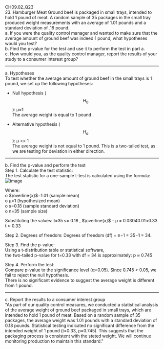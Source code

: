 CH09.02_Q23  
23. Hamburger Meat Ground beef is packaged in small trays, intended to hold 1 pound of meat. A random sample of 35 packages in the small tray produced weight measurements with an average of 1.01 pounds and a standard deviation of .18 pound.  
a. If you were the quality control manager and wanted to make sure that the average amount of ground beef was indeed 1 pound, what hypotheses would you test?  
b. Find the p-value for the test and use it to perform the test in part a.  
c. How would you, as the quality control manager, report the results of your study to a consumer interest group?  

---

a. Hypotheses  
To test whether the average amount of ground beef in the small trays is 1 pound, we set up the following hypotheses:  
* Null hypothesis ($$H_0$$):  μ=1  
  The average weight is equal to 1 pound .  
  
* Alternative hypothesis ($$H_a$$):  μ <> 1  
  The average weight is not equal to 1 pound. 
This is a two-tailed test, as we are testing for deviation in either direction.  

---

b. Find the p-value and perform the test  
Step 1.	Calculate the test statistic:  
The test statistic for a one-sample t-test is calculated using the formula:   
![image](https://github.com/user-attachments/assets/f43abf30-4eb8-4387-9b1e-e9176d4625ae)

Where:  
o	$\overline{x}$=1.01 (sample mean)  
o	μ=1 (hypothesized mean)  
o	s=0.18 (sample standard deviation)  
o	n=35 (sample size)  

Substituting the values:  t=35  s= 0.18 , $\overline{x}$ - μ = 0.03040.01≈0.33  
t ≈ 0.33 

Step 2.	Degrees of freedom: Degrees of freedom (df) = n−1 = 35−1 = 34.  

Step 3.	Find the p-value:  
Using a t-distribution table or statistical software,  
the two-tailed p-value for t=0.33 with df = 34 is approximately:  p ≈ 0.745  

Step 4.	Perform the test:  
Compare p-value to the significance level (α=0.05). Since 0.745 > 0.05, we fail to reject the null hypothesis.   
There is no significant evidence to suggest the average weight is different from 1 pound.

---
c. Report the results to a consumer interest group  
"As part of our quality control measures, we conducted a statistical analysis of the average weight of ground beef packaged in small trays, which are intended to hold 1 pound of meat. Based on a random sample of 35 packages, the average weight was 1.01 pounds with a standard deviation of 0.18 pounds. Statistical testing indicated no significant difference from the intended weight of 1 pound (t=0.33, p=0.745). This suggests that the packaging process is consistent with the stated weight. We will continue monitoring production to maintain this standard."
